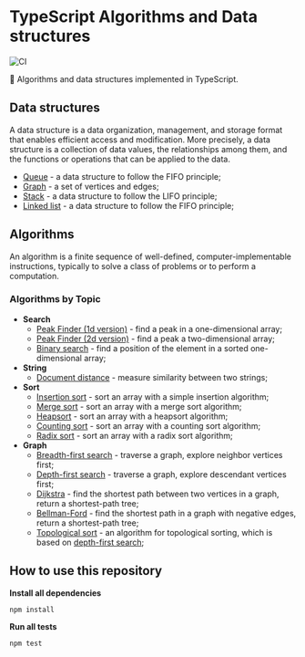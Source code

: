 # TypeScript Algorithms and Data structures

![CI](https://github.com/FSou1/typescript-algorithms/workflows/CI/badge.svg?branch=master)

🔖 Algorithms and data structures implemented in TypeScript.

## Data structures

A data structure is a data organization, management, and storage format that enables efficient access and modification. More precisely, a data structure is a collection of data values, the relationships among them, and the functions or operations that can be applied to the data.

* [Queue](src/data-structures/queue) - a data structure to follow the FIFO principle;
* [Graph](src/data-structures/graph) - a set of vertices and edges;
* [Stack](src/data-structures/stack) - a data structure to follow the LIFO principle;
* [Linked list](src/data-structures/linked-list) - a data structure to follow the FIFO principle;

## Algorithms

An algorithm is a finite sequence of well-defined, computer-implementable instructions, typically to solve a class of problems or to perform a computation.

### Algorithms by Topic

* **Search**
  * [Peak Finder (1d version)](src/algorithms/search/peak-finder/1d) - find a peak in a one-dimensional array;
  * [Peak Finder (2d version)](src/algorithms/search/peak-finder/2d) - find a peak a two-dimensional array;
  * [Binary search](src/algorithms/search/binary) - find a position of the element in a sorted one-dimensional array;
* **String**
  * [Document distance](src/algorithms/string/document-distance) - measure similarity between two strings;
* **Sort**
  * [Insertion sort](src/algorithms/sort/insertion/simple) - sort an array with a simple insertion algorithm;
  * [Merge sort](src/algorithms/sort/merge) - sort an array with a merge sort algorithm;
  * [Heapsort](src/algorithms/sort/heapsort) - sort an array with a heapsort algorithm;
  * [Counting sort](src/algorithms/sort/counting) - sort an array with a counting sort algorithm;
  * [Radix sort](src/algorithms/sort/radix) - sort an array with a radix sort algorithm;
* **Graph**
  * [Breadth-first search](src/algorithms/graph/breadth-first-search) - traverse a graph, explore neighbor vertices first;
  * [Depth-first search](src/algorithms/graph/depth-first-search) - traverse a graph, explore descendant vertices first;
  * [Dijkstra](src/algorithms/graph/dijkstra) - find the shortest path between two vertices in a graph, return a shortest-path tree;
  * [Bellman-Ford](src/algorithms/graph/bellman-ford) - find the shortest path in a graph with negative edges, return a shortest-path tree;
  * [Topological sort](src/algorithms/graph/topological) - an algorithm for topological sorting, which is based on [depth-first search](src/algorithms/graph/depth-first-search);

## How to use this repository

**Install all dependencies**
```
npm install
```

**Run all tests**
```
npm test
```